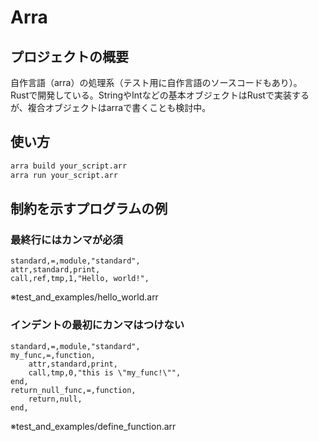 # Arra
## プロジェクトの概要
自作言語（arra）の処理系（テスト用に自作言語のソースコードもあり）。  
Rustで開発している。StringやIntなどの基本オブジェクトはRustで実装するが、複合オブジェクトはarraで書くことも検討中。  
## 使い方
```sh
arra build your_script.arr
arra run your_script.arr
```
## 制約を示すプログラムの例
### 最終行にはカンマが必須
```Arra
standard,=,module,"standard",
attr,standard,print,
call,ref,tmp,1,"Hello, world!",
```
※test_and_examples/hello_world.arr
### インデントの最初にカンマはつけない
```Arra
standard,=,module,"standard",
my_func,=,function,
    attr,standard,print,
    call,tmp,0,"this is \"my_func!\"",
end,
return_null_func,=,function,
    return,null,
end,
```
※test_and_examples/define_function.arr